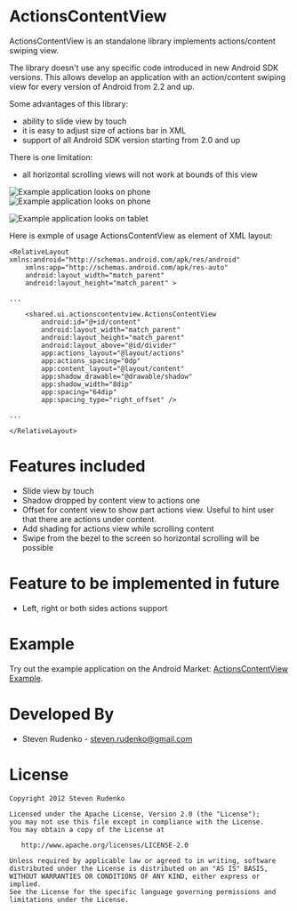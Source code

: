 ActionsContentView
===================

ActionsContentView is an standalone library implements actions/content swiping view.

The library doesn't use any specific code introduced in new Android SDK versions. This allows develop an application with an action/content swiping view for every version of Android from 2.2 and up.

Some advantages of this library:

* ability to slide view by touch
* it is easy to adjust size of actions bar in XML
* support of all Android SDK version starting from 2.0 and up

There is one limitation:

* all horizontal scrolling views will not work at bounds of this view


![Example application looks on phone][1]![Example application looks on phone][2]

![Example application looks on tablet][3]

Here is exmple of usage ActionsContentView as element of XML layout:

    <RelativeLayout xmlns:android="http://schemas.android.com/apk/res/android"
        xmlns:app="http://schemas.android.com/apk/res-auto"
        android:layout_width="match_parent"
        android:layout_height="match_parent" >
    
    ...
    
        <shared.ui.actionscontentview.ActionsContentView
            android:id="@+id/content"
            android:layout_width="match_parent"
            android:layout_height="match_parent"
            android:layout_above="@id/divider"
            app:actions_layout="@layout/actions"
            app:actions_spacing="0dp"
            app:content_layout="@layout/content"
            app:shadow_drawable="@drawable/shadow"
            app:shadow_width="8dip"
            app:spacing="64dip"
            app:spacing_type="right_offset" />
    
    ...
    
    </RelativeLayout>

Features included
============
* Slide view by touch
* Shadow dropped by content view to actions one
* Offset for content view to show part actions view. Useful to hint user that there are actions under content.
* Add shading for actions view while scrolling content
* Swipe from the bezel to the screen so horizontal scrolling will be possible

Feature to be implemented in future
============
* Left, right or both sides actions support

Example
============
Try out the example application on the Android Market: [ActionsContentView Example][4].

Developed By
============

* Steven Rudenko - <steven.rudenko@gmail.com>



License
=======

    Copyright 2012 Steven Rudenko

    Licensed under the Apache License, Version 2.0 (the "License");
    you may not use this file except in compliance with the License.
    You may obtain a copy of the License at

       http://www.apache.org/licenses/LICENSE-2.0

    Unless required by applicable law or agreed to in writing, software
    distributed under the License is distributed on an "AS IS" BASIS,
    WITHOUT WARRANTIES OR CONDITIONS OF ANY KIND, either express or implied.
    See the License for the specific language governing permissions and
    limitations under the License.




 [1]: http://lh5.ggpht.com/zLNsUDWGb37WMrsCOkg5H_WOBSnovsUgGPWtBCEo8pq8u-cR6oTmAs6VzypIw0VWxQ
 [2]: http://lh3.ggpht.com/fvYvbO8cLrzyozWlKrGM8koYI6xrm-WLX3-D5nUjCyNKVFuM5C1LR4Bps-BnVStNul0
 [3]: http://lh4.ggpht.com/gjSc5WXfxL2hZqq6Rno0Byx3nHEf7-n4G8ceDV3BC0e4wm2RpFxC7I8VMPgSA9fvKyw
 [4]: https://play.google.com/store/apps/details?id=sample.actionscontentview
